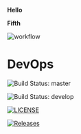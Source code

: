 **Hello**

**Fifth**

![workflow](https://github.com/LuMinAung40794408/sem/actions/workflows/main.yml/badge.svg)

# DevOps

![Build Status: master](https://img.shields.io/github/actions/workflow/status/LuMinAung40794408/sem/main.yml?branch=master&label=master&style=flat-square)

![Build Status: develop](https://img.shields.io/github/actions/workflow/status/LuMinAung40794408/sem/main.yml?branch=develop&label=develop&style=flat-square)


[![LICENSE](https://img.shields.io/github/license/LuMinAung40794408/sem.svg?style=flat-square)](https://github.com/LuMinAung40794408/sem/blob/master/LICENSE)

[![Releases](https://img.shields.io/github/release/LuMinAung40794408/sem/all.svg?style=flat-square)](https://github.com/LuMinAung40794408/sem/releases)

